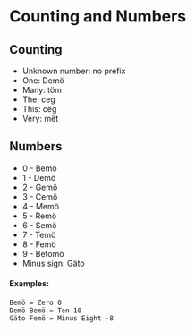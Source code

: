 # Counting and Numbers

## Counting
- Unknown number: no prefix
- One: Demö
- Many: töm
- The: ceg
- This: cëg
- Very: mët

## Numbers
- 0 - Bemö
- 1 - Demö
- 2 - Gemö
- 3 - Cemö
- 4 - Memö
- 5 - Remö
- 6 - Semö
- 7 - Temö
- 8 - Femö
- 9 - Betomö
- Minus sign: Gäto

#### Examples:
```
Bemö = Zero 0
Demö Bemö = Ten 10
Gäto Femö = Minus Eight -8
```
